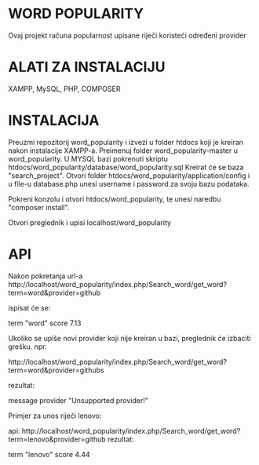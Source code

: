 # WORD POPULARITY

Ovaj projekt računa popularnost upisane riječi koristeći određeni provider

# ALATI ZA INSTALACIJU

XAMPP, MySQL, PHP, COMPOSER 

# INSTALACIJA

Preuzmi repozitorij word_popularity i izvezi u folder htdocs koji je kreiran nakon instalacije XAMPP-a.
Preimenuj folder word_popularity-master u word_popularity.
U MYSQL bazi pokrenuti skriptu htdocs/word_popularity/database/word_popularity.sql
Kreirat će se baza "search_project".
Otvori folder htdocs/word_popularity/application/config i u file-u database.php unesi username i password za svoju bazu podataka.

Pokreni konzolu i otvori htdocs/word_popularity, te unesi naredbu "composer install".

Otvori preglednik i upisi localhost/word_popularity

# API

Nakon pokretanja url-a http://localhost/word_popularity/index.php/Search_word/get_word?term=word&provider=github

ispisat će se: 

term	"word"
score	7.13

Ukoliko se upiše novi provider koji nije kreiran u bazi, preglednik će izbaciti grešku.
npr.

http://localhost/word_popularity/index.php/Search_word/get_word?term=word&provider=githubs

rezultat:

message	
provider	"Unsupported provider!"

Primjer za unos riječi lenovo:

api: http://localhost/word_popularity/index.php/Search_word/get_word?term=lenovo&provider=github
rezultat: 

term	"lenovo"
score	4.44
